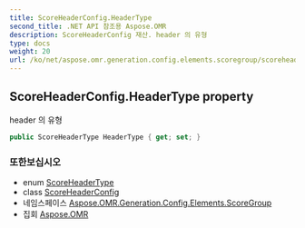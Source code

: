 ```yaml
---
title: ScoreHeaderConfig.HeaderType
second_title: .NET API 참조용 Aspose.OMR
description: ScoreHeaderConfig 재산. header 의 유형
type: docs
weight: 20
url: /ko/net/aspose.omr.generation.config.elements.scoregroup/scoreheaderconfig/headertype/
---
```

## ScoreHeaderConfig.HeaderType property

header 의 유형

```csharp
public ScoreHeaderType HeaderType { get; set; }
```

### 또한보십시오

* enum [ScoreHeaderType](../../../aspose.omr.generation.config.enums/scoreheadertype/)
* class [ScoreHeaderConfig](../)
* 네임스페이스 [Aspose.OMR.Generation.Config.Elements.ScoreGroup](../../scoreheaderconfig/)
* 집회 [Aspose.OMR](../../../)


